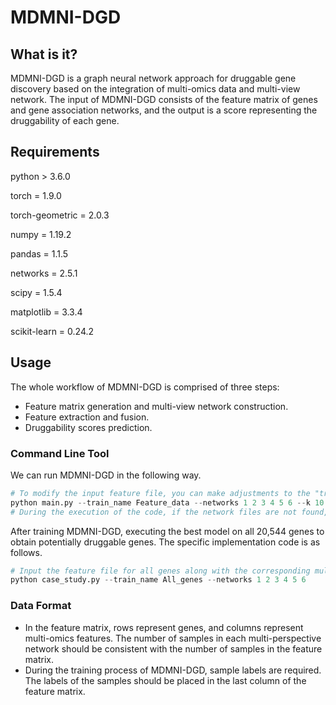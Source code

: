 # MDMNI-DGD

## What is it?

MDMNI-DGD is a graph neural network approach for druggable gene discovery based on the integration of multi-omics data and multi-view network. The input of MDMNI-DGD consists of the feature matrix of genes and gene association networks, and the output is a score representing the druggability of each gene. 

## Requirements

python > 3.6.0

torch = 1.9.0

torch-geometric = 2.0.3

numpy = 1.19.2 

pandas = 1.1.5

networks = 2.5.1

scipy = 1.5.4 

matplotlib = 3.3.4 

scikit-learn = 0.24.2 

## Usage

The whole workflow of MDMNI-DGD is comprised of three steps: 

- Feature matrix generation and multi-view network construction. 
- Feature extraction and fusion. 
- Druggability scores prediction.  

### Command Line Tool

We can run MDMNI-DGD in the following way.

```python
# To modify the input feature file, you can make adjustments to the "train_name" parameter. Similarly, by modifying the "networks" parameter, you can select different gene correlation networks.
python main.py --train_name Feature_data --networks 1 2 3 4 5 6 --k 10
# During the execution of the code, if the network files are not found, the code will automatically execute "network.py" to generate them.
```

After training MDMNI-DGD, executing the best model on all 20,544 genes to obtain potentially druggable genes. The specific implementation code is as follows.

```python
# Input the feature file for all genes along with the corresponding multi-view network
python case_study.py --train_name All_genes --networks 1 2 3 4 5 6
```

### Data Format

- In the feature matrix, rows represent genes, and columns represent multi-omics features. The number of samples in each multi-perspective network should be consistent with the number of samples in the feature matrix.
- During the training process of MDMNI-DGD, sample labels are required. The labels of the samples should be placed in the last column of the feature matrix.
